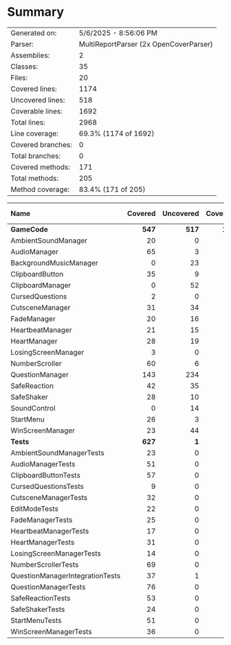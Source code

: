 ﻿# Summary
|||
|:---|:---|
| Generated on: | 5/6/2025 - 8:56:06 PM |
| Parser: | MultiReportParser (2x OpenCoverParser) |
| Assemblies: | 2 |
| Classes: | 35 |
| Files: | 20 |
| Covered lines: | 1174 |
| Uncovered lines: | 518 |
| Coverable lines: | 1692 |
| Total lines: | 2968 |
| Line coverage: | 69.3% (1174 of 1692) |
| Covered branches: | 0 |
| Total branches: | 0 |
| Covered methods: | 171 |
| Total methods: | 205 |
| Method coverage: | 83.4% (171 of 205) |

|**Name**|**Covered**|**Uncovered**|**Coverable**|**Total**|**Line coverage**|**Covered**|**Total**|**Branch coverage**|**Covered**|**Total**|**Method coverage**|
|:---|---:|---:|---:|---:|---:|---:|---:|---:|---:|---:|---:|
|**GameCode**|**547**|**517**|**1064**|**1793**|**51.4%**|**0**|**0**|****|**84**|**117**|**71.7%**|
|AmbientSoundManager|20|0|20|36|100%|0|0||3|3|100%|
|AudioManager|65|3|68|104|95.5%|0|0||8|8|100%|
|BackgroundMusicManager|0|23|23|42|0%|0|0||0|2|0%|
|ClipboardButton|35|9|44|75|79.5%|0|0||9|10|90%|
|ClipboardManager|0|52|52|85|0%|0|0||0|5|0%|
|CursedQuestions|2|0|2|33|100%|0|0||1|1|100%|
|CutsceneManager|31|34|65|108|47.6%|0|0||4|7|57.1%|
|FadeManager|20|16|36|59|55.5%|0|0||3|5|60%|
|HeartbeatManager|21|15|36|56|58.3%|0|0||5|7|71.4%|
|HeartManager|28|19|47|87|59.5%|0|0||4|5|80%|
|LosingScreenManager|3|0|3|11|100%|0|0||1|1|100%|
|NumberScroller|60|6|66|103|90.9%|0|0||10|10|100%|
|QuestionManager|143|234|377|592|37.9%|0|0||16|26|61.5%|
|SafeReaction|42|35|77|138|54.5%|0|0||7|8|87.5%|
|SafeShaker|28|10|38|63|73.6%|0|0||4|5|80%|
|SoundControl|0|14|14|29|0%|0|0||0|2|0%|
|StartMenu|26|3|29|58|89.6%|0|0||6|6|100%|
|WinScreenManager|23|44|67|114|34.3%|0|0||3|6|50%|
|**Tests**|**627**|**1**|**628**|**18170**|**99.8%**|**0**|**0**|****|**87**|**88**|**98.8%**|
|AmbientSoundManagerTests|23|0|23|1133|100%|0|0||3|3|100%|
|AudioManagerTests|51|0|51|1133|100%|0|0||9|9|100%|
|ClipboardButtonTests|57|0|57|1133|100%|0|0||7|7|100%|
|CursedQuestionsTests|9|0|9|1133|100%|0|0||2|2|100%|
|CutsceneManagerTests|32|0|32|1133|100%|0|0||4|4|100%|
|EditModeTests|22|0|22|42|100%|0|0||4|4|100%|
|FadeManagerTests|25|0|25|1133|100%|0|0||2|2|100%|
|HeartbeatManagerTests|17|0|17|1133|100%|0|0||2|2|100%|
|HeartManagerTests|31|0|31|1133|100%|0|0||4|4|100%|
|LosingScreenManagerTests|14|0|14|1133|100%|0|0||2|2|100%|
|NumberScrollerTests|69|0|69|1133|100%|0|0||10|10|100%|
|QuestionManagerIntegrationTests|37|1|38|1133|97.3%|0|0||7|8|87.5%|
|QuestionManagerTests|76|0|76|1133|100%|0|0||9|9|100%|
|SafeReactionTests|53|0|53|1133|100%|0|0||7|7|100%|
|SafeShakerTests|24|0|24|1133|100%|0|0||4|4|100%|
|StartMenuTests|51|0|51|1133|100%|0|0||6|6|100%|
|WinScreenManagerTests|36|0|36|1133|100%|0|0||5|5|100%|
